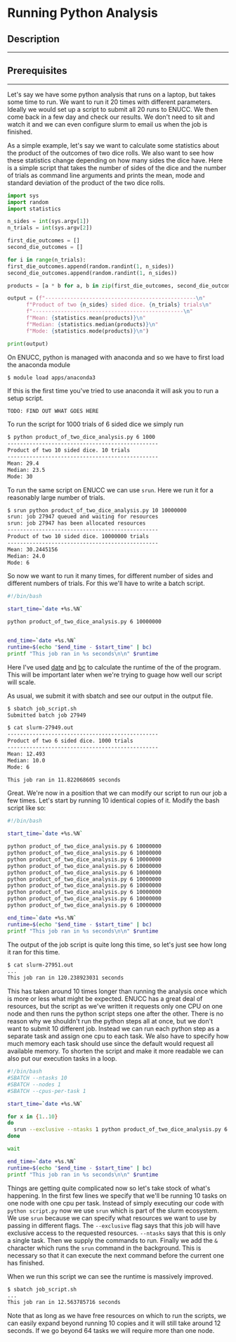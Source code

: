 # Running Python Analysis

## Description

---

## Prerequisites

---

Let's say we have some python analysis that runs on a laptop, but takes some time to run. We want to run it 20 times with different parameters. Ideally we would set up a script to submit all 20 runs to ENUCC. We then come back in a few day and check our results. We don't need to sit and watch it and we can even configure slurm to email us when the job is finished.

As a simple example, let's say we want to calculate some statistics about the product of the outcomes of two dice rolls. We also want to see how these statistics change depending on how many sides the dice have. Here is a simple script that takes the number of sides of the dice and the number of trials as command line arguments and prints the mean, mode and standard deviation of the product of the two dice rolls.

```python
import sys
import random
import statistics

n_sides = int(sys.argv[1])
n_trials = int(sys.argv[2])

first_die_outcomes = []
second_die_outcomes = []

for i in range(n_trials):
first_die_outcomes.append(random.randint(1, n_sides))
second_die_outcomes.append(random.randint(1, n_sides))

products = [a * b for a, b in zip(first_die_outcomes, second_die_outcomes)]

output = (f"------------------------------------------------\n"
      f"Product of two {n_sides} sided dice. {n_trials} trials\n"
      f"------------------------------------------------\n"
      f"Mean: {statistics.mean(products)}\n"
      f"Median: {statistics.median(products)}\n"
      f"Mode: {statistics.mode(products)}\n")

print(output)
```


On ENUCC, python is managed with anaconda and so we have to first load the anaconda module
```bash
$ module load apps/anaconda3
```

If this is the first time you've tried to use anaconda it will ask you to run a setup script.
```
TODO: FIND OUT WHAT GOES HERE
```
To run the script for 1000 trials of 6 sided dice we simply run

```bash
$ python product_of_two_dice_analysis.py 6 1000
------------------------------------------------
Product of two 10 sided dice. 10 trials
------------------------------------------------
Mean: 29.4
Median: 23.5
Mode: 30
```

To run the same script on ENUCC we can use `srun`. Here we run it for a reasonably large number of trials.
```bash
$ srun python product_of_two_dice_analysis.py 10 10000000
srun: job 27947 queued and waiting for resources
srun: job 27947 has been allocated resources
------------------------------------------------
Product of two 10 sided dice. 10000000 trials
------------------------------------------------
Mean: 30.2445156
Median: 24.0
Mode: 6
```

So now we want to run it many times, for different number of sides and different numbers of trials. For this we'll have to write a batch script.

```bash
#!/bin/bash

start_time=`date +%s.%N`

python product_of_two_dice_analysis.py 6 10000000


end_time=`date +%s.%N`
runtime=$(echo "$end_time - $start_time" | bc)
printf "This job ran in %s seconds\n\n" $runtime
```

Here I've used [date](https://www.man7.org/linux/man-pages/man1/date.1.html) and [bc](https://www.man7.org/linux/man-pages/man1/bc.1p.html) to calculate the runtime of the of the program. This will be important later when we're trying to guage how well our script will scale.

As usual, we submit it with sbatch and see our output in the output file.

```bash
$ sbatch job_script.sh
Submitted batch job 27949

$ cat slurm-27949.out
------------------------------------------------
Product of two 6 sided dice. 1000 trials
------------------------------------------------
Mean: 12.493
Median: 10.0
Mode: 6

This job ran in 11.822068605 seconds
```

Great. We're now in a position that we can modify our script to run our job a few times. Let's start by running 10 identical copies of it. Modify the bash script like so:

```bash
#!/bin/bash

start_time=`date +%s.%N`

python product_of_two_dice_analysis.py 6 10000000
python product_of_two_dice_analysis.py 6 10000000
python product_of_two_dice_analysis.py 6 10000000
python product_of_two_dice_analysis.py 6 10000000
python product_of_two_dice_analysis.py 6 10000000
python product_of_two_dice_analysis.py 6 10000000
python product_of_two_dice_analysis.py 6 10000000
python product_of_two_dice_analysis.py 6 10000000
python product_of_two_dice_analysis.py 6 10000000
python product_of_two_dice_analysis.py 6 10000000

end_time=`date +%s.%N`
runtime=$(echo "$end_time - $start_time" | bc)
printf "This job ran in %s seconds\n\n" $runtime
```

The output of the job script is quite long this time, so let's just see how long it ran for this time.
```bash
$ cat slurm-27951.out
...
This job ran in 120.238923031 seconds
```

This has taken around 10 times longer than running the analysis once which is more or less what might be expected. ENUCC has a great deal of resources, but the script as we've written it requests only one CPU on one node and then runs the python script steps one after the other. There is no reason why we shouldn't run the python steps all at once, but we don't want to submit 10 different job. Instead we can run each python step as a separate task and assign one cpu to each task. We also have to specify how much memory each task should use since the default would request all available memory. To shorten the script and make it more readable we can also put our execution tasks in a loop.

```bash
#!/bin/bash
#SBATCH --ntasks 10
#SBATCH --nodes 1
#SBATCH --cpus-per-task 1

start_time=`date +%s.%N`

for x in {1..10}
do
  srun --exclusive --ntasks 1 python product_of_two_dice_analysis.py 6 10000000 &
done

wait

end_time=`date +%s.%N`
runtime=$(echo "$end_time - $start_time" | bc)
printf "This job ran in %s seconds\n\n" $runtime
```

Things are getting quite complicated now so let's take stock of what's happening. In the first few lines we specify that we'll be running 10 tasks on one node with one cpu per task. Instead of simply executing our code with `python script.py` now we use `srun` which is part of the slurm ecosystem. We use `srun` because we can specify what resources we want to use by passing in different flags. The `--exclusive` flag says that this job will have exclusive access to the requested resources. `--ntasks` says that this is only a single task. Then we supply the commands to run. Finally we add the `&` character which runs the `srun` command in the background. This is necessary so that it can execute the next command before the current one has finished.

When we run this script we can see the runtime is massively improved.

```bash
$ sbatch job_script.sh
...
This job ran in 12.563785716 seconds 
```

Note that as long as we have free resources on which to run the scripts, we can easily expand beyond running 10 copies and it will still take around 12 seconds. If we go beyond 64 tasks we will require more than one node.

